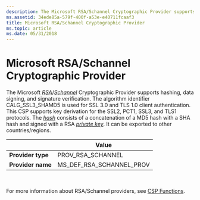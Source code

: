 ```yaml
---
description: The Microsoft RSA/Schannel Cryptographic Provider supports hashing, data signing, and signature verification.
ms.assetid: 34ede85a-579f-400f-a53e-e40711fcaaf3
title: Microsoft RSA/Schannel Cryptographic Provider
ms.topic: article
ms.date: 05/31/2018
---
```


# Microsoft RSA/Schannel Cryptographic Provider

The Microsoft [*RSA*](../secgloss/r-gly.md)/[*Schannel*](../secgloss/s-gly.md) Cryptographic Provider supports hashing, data signing, and signature verification. The algorithm identifier CALG\_SSL3\_SHAMD5 is used for SSL 3.0 and TLS 1.0 client authentication. This CSP supports key derivation for the SSL2, PCT1, SSL3, and TLS1 protocols. The [*hash*](../secgloss/h-gly.md) consists of a concatenation of a MD5 hash with a SHA hash and signed with a RSA [*private key*](../secgloss/p-gly.md). It can be exported to other countries/regions.



|                   | Value                         |
|-------------------|-------------------------------|
| **Provider type** | PROV\_RSA\_SCHANNEL           |
| **Provider name** | MS\_DEF\_RSA\_SCHANNEL\_PROV  |



 

For more information about RSA/Schannel providers, see [CSP Functions](cryptography-functions.md).

 

 
